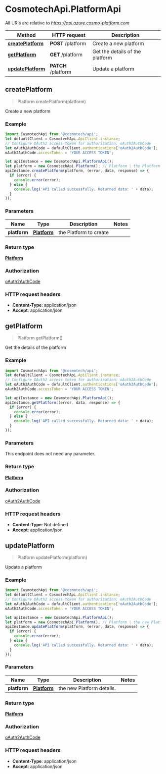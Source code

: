 # CosmotechApi.PlatformApi

All URIs are relative to *https://api.azure.cosmo-platform.com*

Method | HTTP request | Description
------------- | ------------- | -------------
[**createPlatform**](PlatformApi.md#createPlatform) | **POST** /platform | Create a new platform
[**getPlatform**](PlatformApi.md#getPlatform) | **GET** /platform | Get the details of the platform
[**updatePlatform**](PlatformApi.md#updatePlatform) | **PATCH** /platform | Update a platform



## createPlatform

> Platform createPlatform(platform)

Create a new platform

### Example

```javascript
import CosmotechApi from '@cosmotech/api';
let defaultClient = CosmotechApi.ApiClient.instance;
// Configure OAuth2 access token for authorization: oAuth2AuthCode
let oAuth2AuthCode = defaultClient.authentications['oAuth2AuthCode'];
oAuth2AuthCode.accessToken = 'YOUR ACCESS TOKEN';

let apiInstance = new CosmotechApi.PlatformApi();
let platform = new CosmotechApi.Platform(); // Platform | the Platform to create
apiInstance.createPlatform(platform, (error, data, response) => {
  if (error) {
    console.error(error);
  } else {
    console.log('API called successfully. Returned data: ' + data);
  }
});
```

### Parameters


Name | Type | Description  | Notes
------------- | ------------- | ------------- | -------------
 **platform** | [**Platform**](Platform.md)| the Platform to create | 

### Return type

[**Platform**](Platform.md)

### Authorization

[oAuth2AuthCode](../README.md#oAuth2AuthCode)

### HTTP request headers

- **Content-Type**: application/json
- **Accept**: application/json


## getPlatform

> Platform getPlatform()

Get the details of the platform

### Example

```javascript
import CosmotechApi from '@cosmotech/api';
let defaultClient = CosmotechApi.ApiClient.instance;
// Configure OAuth2 access token for authorization: oAuth2AuthCode
let oAuth2AuthCode = defaultClient.authentications['oAuth2AuthCode'];
oAuth2AuthCode.accessToken = 'YOUR ACCESS TOKEN';

let apiInstance = new CosmotechApi.PlatformApi();
apiInstance.getPlatform((error, data, response) => {
  if (error) {
    console.error(error);
  } else {
    console.log('API called successfully. Returned data: ' + data);
  }
});
```

### Parameters

This endpoint does not need any parameter.

### Return type

[**Platform**](Platform.md)

### Authorization

[oAuth2AuthCode](../README.md#oAuth2AuthCode)

### HTTP request headers

- **Content-Type**: Not defined
- **Accept**: application/json


## updatePlatform

> Platform updatePlatform(platform)

Update a platform

### Example

```javascript
import CosmotechApi from '@cosmotech/api';
let defaultClient = CosmotechApi.ApiClient.instance;
// Configure OAuth2 access token for authorization: oAuth2AuthCode
let oAuth2AuthCode = defaultClient.authentications['oAuth2AuthCode'];
oAuth2AuthCode.accessToken = 'YOUR ACCESS TOKEN';

let apiInstance = new CosmotechApi.PlatformApi();
let platform = new CosmotechApi.Platform(); // Platform | the new Platform details.
apiInstance.updatePlatform(platform, (error, data, response) => {
  if (error) {
    console.error(error);
  } else {
    console.log('API called successfully. Returned data: ' + data);
  }
});
```

### Parameters


Name | Type | Description  | Notes
------------- | ------------- | ------------- | -------------
 **platform** | [**Platform**](Platform.md)| the new Platform details. | 

### Return type

[**Platform**](Platform.md)

### Authorization

[oAuth2AuthCode](../README.md#oAuth2AuthCode)

### HTTP request headers

- **Content-Type**: application/json
- **Accept**: application/json


